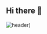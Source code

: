 ## Hi there 👋

![header](https://capsule-render.vercel.app/api?type=waving&color=gradient&height=300&section=header&text=Welcome%20to%20Summer's%20git%20%F0%9F%A4%97))

<!--
**summer1029/summer1029** is a ✨ _special_ ✨ repository because its `README.md` (this file) appears on your GitHub profile.

Here are some ideas to get you started:

- 🔭 I’m currently working on ...
- 🌱 I’m currently learning ...
- 👯 I’m looking to collaborate on ...
- 🤔 I’m looking for help with ...
- 💬 Ask me about ...
- 📫 How to reach me: ...
- 😄 Pronouns: ...
- ⚡ Fun fact: ...
-->
